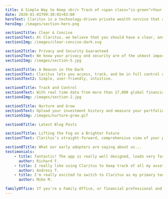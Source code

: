 ```yaml
---
title: A Simple Way to Keep <br/> Track of <span class="is-green">Your Wealth</span>
date: 2020-01-01T09:30:01+03:00
heroText: Claritus is a technology-driven private wealth service that allows you to track, understand, and take control of your wealth - all in one place!
heroImg: /images/section-hero.png

section1Title: Clear & Concise
section1Text: At Claritus, we believe that you should have a clear, and understandable view of your assets and investments - without requiring a Master’s degree in Finance!
section1Img: /images/clear-concise-dark.svg

section2Title: Privacy and Security Guaranteed
section2Text: We know your privacy and security are of the utmost importance to you, which is why we are committed to the highest standards of data security and encryption. With Claritus, you know your data is <span class="is-underline">for your eyes only</span>.
section2Img: /images/section-5.jpg

section3Title: A Beacon in the Dark
section3Text: Claritus lets you access, track, and be in full control of your portfolio - all from ONE convenient interface. In a choppy sea of apps, services, and spreadsheets, Claritus is your beacon in the dark.
section3Text2: Simple, user-friendly, intuitive.

section4Title: Track and Control
section4Text: With real time data from more than 17,000 global financial institutions, brokerages, and other financial organizations, it’s never been easier <br/> to automatically keep track of your portfolio.
section4Img: /images/section-2.jpg

section5Title: Nurture and Grow
section5Text: Upload your investment history and measure your portfolio’s performance over time easily and accurately. You can also benefit from performance analytics and cross asset performance comparisons to help grow your wealth.
section5Img: /images/nurture-grow.gif

section6Title: Latest Blog Posts

section7Title: Lifting the Fog on a Brighter Future
section7Text: Claritus’s straight-forward, comprehensive view of your portfolio’s performance allows to you acquire a deeper understanding of your financials. Not only can you maintain and nurture your investments, but you can also  make smarter decisions moving forward.

section8Title: What our early adopters are saying about us...
testimonials:
    - title: fantastic! The app is really well designed, loads very fast and I really appreciate the subtle details that have been included. I'm very happy to have found it.
      author: Richard F.
    - title: I really like using Claritus to keep track of all my assets and liabilities.
      author: Andress T.
    - title: I'm really excited to switch to Claritus as my primary tool and replace my old spreadsheet.
      author: Mike M.

familyOffice: If you're a Family Office, or financial professional and want to use Claritus for your clients, <br/> please contact us at <a href="mailto:Hello@Claritus.io" class="link contact-us-link is-green" title="email claritus.io">Hello@Claritus.io</a>
---
```


